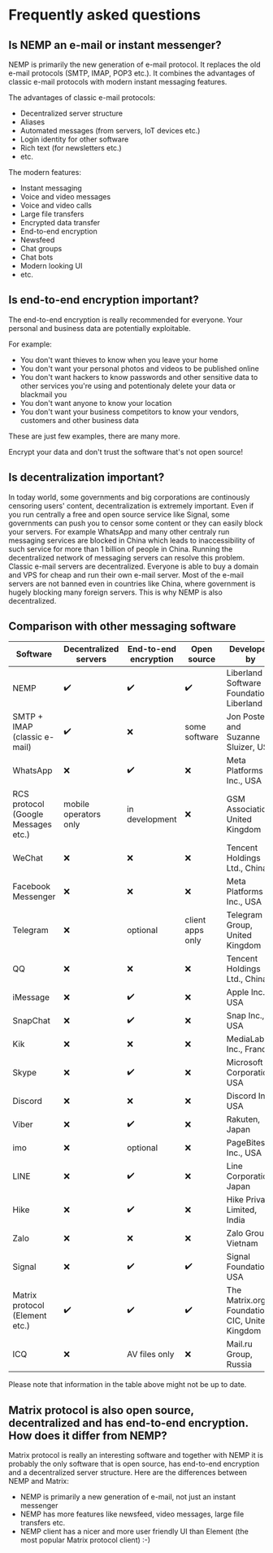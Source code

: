# Frequently asked questions

## Is NEMP an e-mail or instant messenger?

NEMP is primarily the new generation of e-mail protocol. It replaces the old e-mail protocols (SMTP, IMAP, POP3 etc.). It combines the advantages of classic e-mail protocols with modern instant messaging features.

The advantages of classic e-mail protocols:

- Decentralized server structure
- Aliases
- Automated messages (from servers, IoT devices etc.)
- Login identity for other software
- Rich text (for newsletters etc.)
- etc.

The modern features:

- Instant messaging
- Voice and video messages
- Voice and video calls
- Large file transfers
- Encrypted data transfer
- End-to-end encryption
- Newsfeed
- Chat groups
- Chat bots
- Modern looking UI
- etc.

## Is end-to-end encryption important?

The end-to-end encryption is really recommended for everyone. Your personal and business data are potentially exploitable.

For example:

- You don't want thieves to know when you leave your home
- You don't want your personal photos and videos to be published online
- You don't want hackers to know passwords and other sensitive data to other services you're using and potentionaly delete your data or blackmail you
- You don't want anyone to know your location
- You don't want your business competitors to know your vendors, customers and other business data

These are just few examples, there are many more.

Encrypt your data and don't trust the software that's not open source!

## Is decentralization important?

In today world, some governments and big corporations are continously censoring users' content, decentralization is extremely important. Even if you run centrally a free and open source service like Signal, some governments can push you to censor some content or they can easily block your servers.
For example WhatsApp and many other centraly run messaging services are blocked in China which leads to inaccessibility of such service for more than 1 billion of people in China.
Running the decentralized network of messaging servers can resolve this problem. Classic e-mail servers are decentralized. Everyone is able to buy a domain and VPS for cheap and run their own e-mail server. Most of the e-mail servers are not banned even in countries like China, where government is hugely blocking many foreign servers. This is why NEMP is also decentralized.

## Comparison with other messaging software

| Software                            | Decentralized servers | End-to-end encryption |     Open source    |               Developed by                    |
|-------------------------------------|-----------------------|-----------------------|--------------------|-----------------------------------------------|
| NEMP                                |   :heavy_check_mark:  |   :heavy_check_mark:  | :heavy_check_mark: | Liberland Software Foundation, Liberland      |
| SMTP + IMAP (classic e-mail)        |   :heavy_check_mark:  |          :x:          |    some software   | Jon Postel and Suzanne Sluizer, USA           |
| WhatsApp                            |          :x:          |   :heavy_check_mark:  |         :x:        | Meta Platforms Inc., USA                      |
| RCS protocol (Google Messages etc.) | mobile operators only |     in development    |         :x:        | GSM Association, United Kingdom               |
| WeChat                              |          :x:          |          :x:          |         :x:        | Tencent Holdings Ltd., China                  |
| Facebook Messenger                  |          :x:          |          :x:          |         :x:        | Meta Platforms Inc., USA                      |
| Telegram                            |          :x:          |        optional       |  client apps only  | Telegram Group, United Kingdom                |
| QQ                                  |          :x:          |          :x:          |         :x:        | Tencent Holdings Ltd., China                  |
| iMessage                            |          :x:          |   :heavy_check_mark:  |         :x:        | Apple Inc., USA                               |
| SnapChat                            |          :x:          |   :heavy_check_mark:  |         :x:        |	Snap Inc., USA                                |
| Kik                                 |          :x:          |          :x:          |         :x:        |	MediaLab AI Inc., France                      |
| Skype                               |          :x:          |   :heavy_check_mark:  |         :x:        |	Microsoft Corporation, USA                    |
| Discord                             |          :x:          |          :x:          |         :x:        | Discord Inc., USA                             |
| Viber                               |          :x:          |   :heavy_check_mark:  |         :x:        |	Rakuten, Japan                                |
| imo                                 |          :x:          |        optional       |         :x:        |	PageBites Inc., USA                           |
| LINE                                |          :x:          |   :heavy_check_mark:  |         :x:        |	Line Corporation, Japan                       |
| Hike                                |          :x:          |   :heavy_check_mark:  |         :x:        |	Hike Private Limited, India                   |
| Zalo                                |          :x:          |          :x:          |         :x:        | Zalo Group, Vietnam                           |
| Signal                              |          :x:          |   :heavy_check_mark:  | :heavy_check_mark: |	Signal Foundation, USA                        |
| Matrix protocol (Element etc.)      |   :heavy_check_mark:  |   :heavy_check_mark:  | :heavy_check_mark: |	The Matrix.org Foundation CIC, United Kingdom |
| ICQ                                 |          :x:          |     AV files only     |         :x:        |	Mail.ru Group, Russia                         |

Please note that information in the table above might not be up to date.

## Matrix protocol is also open source, decentralized and has end-to-end encryption. How does it differ from NEMP?

Matrix protocol is really an interesting software and together with NEMP it is probably the only software that is open source, has end-to-end encryption and a decentralized server structure. Here are the differences between NEMP and Matrix:

- NEMP is primarily a new generation of e-mail, not just an instant messenger
- NEMP has more features like newsfeed, video messages, large file transfers etc.
- NEMP client has a nicer and more user friendly UI than Element (the most popular Matrix protocol client) :-)
